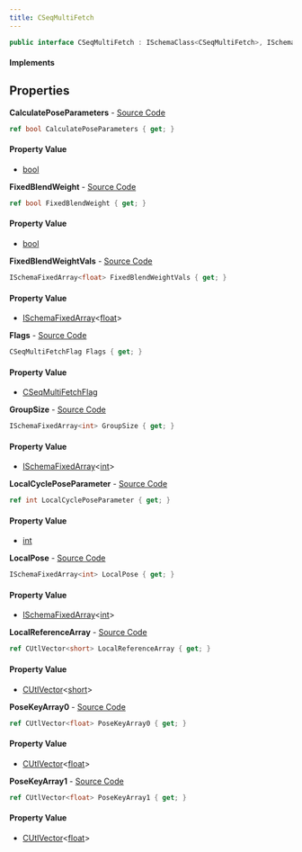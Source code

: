 ```yaml
---
title: CSeqMultiFetch
---
```


```csharp
public interface CSeqMultiFetch : ISchemaClass<CSeqMultiFetch>, ISchemaField, ISchemaClass, INativeHandle
```

#### Implements

## Properties

**CalculatePoseParameters** - [Source Code](https://github.com/swiftly-solution/swiftlys2/blob/master/managed/src/SwiftlyS2.Generated/Schemas/Interfaces/CSeqMultiFetch.cs#L30)

```csharp
ref bool CalculatePoseParameters { get; }
```

#### Property Value

- [bool](https://learn.microsoft.com/dotnet/api/system.boolean)

**FixedBlendWeight** - [Source Code](https://github.com/swiftly-solution/swiftlys2/blob/master/managed/src/SwiftlyS2.Generated/Schemas/Interfaces/CSeqMultiFetch.cs#L32)

```csharp
ref bool FixedBlendWeight { get; }
```

#### Property Value

- [bool](https://learn.microsoft.com/dotnet/api/system.boolean)

**FixedBlendWeightVals** - [Source Code](https://github.com/swiftly-solution/swiftlys2/blob/master/managed/src/SwiftlyS2.Generated/Schemas/Interfaces/CSeqMultiFetch.cs#L34)

```csharp
ISchemaFixedArray<float> FixedBlendWeightVals { get; }
```

#### Property Value

- [ISchemaFixedArray](/docs/api/shared/schemas/ischemafixedarray-1)<[float](https://learn.microsoft.com/dotnet/api/system.single)>

**Flags** - [Source Code](https://github.com/swiftly-solution/swiftlys2/blob/master/managed/src/SwiftlyS2.Generated/Schemas/Interfaces/CSeqMultiFetch.cs#L16)

```csharp
CSeqMultiFetchFlag Flags { get; }
```

#### Property Value

- [CSeqMultiFetchFlag](/docs/api/shared/schemadefinitions/cseqmultifetchflag)

**GroupSize** - [Source Code](https://github.com/swiftly-solution/swiftlys2/blob/master/managed/src/SwiftlyS2.Generated/Schemas/Interfaces/CSeqMultiFetch.cs#L20)

```csharp
ISchemaFixedArray<int> GroupSize { get; }
```

#### Property Value

- [ISchemaFixedArray](/docs/api/shared/schemas/ischemafixedarray-1)<[int](https://learn.microsoft.com/dotnet/api/system.int32)>

**LocalCyclePoseParameter** - [Source Code](https://github.com/swiftly-solution/swiftlys2/blob/master/managed/src/SwiftlyS2.Generated/Schemas/Interfaces/CSeqMultiFetch.cs#L28)

```csharp
ref int LocalCyclePoseParameter { get; }
```

#### Property Value

- [int](https://learn.microsoft.com/dotnet/api/system.int32)

**LocalPose** - [Source Code](https://github.com/swiftly-solution/swiftlys2/blob/master/managed/src/SwiftlyS2.Generated/Schemas/Interfaces/CSeqMultiFetch.cs#L22)

```csharp
ISchemaFixedArray<int> LocalPose { get; }
```

#### Property Value

- [ISchemaFixedArray](/docs/api/shared/schemas/ischemafixedarray-1)<[int](https://learn.microsoft.com/dotnet/api/system.int32)>

**LocalReferenceArray** - [Source Code](https://github.com/swiftly-solution/swiftlys2/blob/master/managed/src/SwiftlyS2.Generated/Schemas/Interfaces/CSeqMultiFetch.cs#L18)

```csharp
ref CUtlVector<short> LocalReferenceArray { get; }
```

#### Property Value

- [CUtlVector](/docs/api/shared/natives/cutlvector-1)<[short](https://learn.microsoft.com/dotnet/api/system.int16)>

**PoseKeyArray0** - [Source Code](https://github.com/swiftly-solution/swiftlys2/blob/master/managed/src/SwiftlyS2.Generated/Schemas/Interfaces/CSeqMultiFetch.cs#L24)

```csharp
ref CUtlVector<float> PoseKeyArray0 { get; }
```

#### Property Value

- [CUtlVector](/docs/api/shared/natives/cutlvector-1)<[float](https://learn.microsoft.com/dotnet/api/system.single)>

**PoseKeyArray1** - [Source Code](https://github.com/swiftly-solution/swiftlys2/blob/master/managed/src/SwiftlyS2.Generated/Schemas/Interfaces/CSeqMultiFetch.cs#L26)

```csharp
ref CUtlVector<float> PoseKeyArray1 { get; }
```

#### Property Value

- [CUtlVector](/docs/api/shared/natives/cutlvector-1)<[float](https://learn.microsoft.com/dotnet/api/system.single)>

